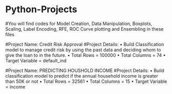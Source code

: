 # Python-Projects
#You will find codes for Model Creation, Data Manipulation, Boxplots, Scaling, Label Encoding, RFE, ROC Curve plotting and Ensembling in these files

#Project Name: Credit Risk Approval
#Project Details:
•	Build Classification model to manage credit risk by using the past data and deciding whom to give the loan to in the future.
•	Total Rows = 100000
•	Total Columns = 74
•	Target Variable = default_ind

#Project Name: PREDICTING HOUSHOLD INCOME
#Project Details:
•	Build classification model to predict if the annual household income is greater than 50K or not
•	Total Rows = 32561
•	Total Columns = 15
•	Target Variable = income
